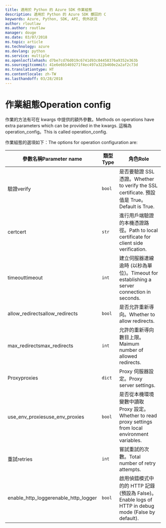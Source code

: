 ```yaml
---
title: 適用於 Python 的 Azure SDK 作業組態
description: 適用於 Python 的 Azure SDK 擲回的 C
keywords: Azure, Python, SDK, API, 例外狀況
author: rloutlaw
ms.author: routlaw
manager: douge
ms.date: 03/07/2018
ms.topic: article
ms.technology: azure
ms.devlang: python
ms.service: multiple
ms.openlocfilehash: d7be7cd76d019c6741d93c04458376a9352e363b
ms.sourcegitcommit: 41e6e6b5469271f4ec497a322b460e2a2af2c73d
ms.translationtype: HT
ms.contentlocale: zh-TW
ms.lasthandoff: 03/28/2018
---
```

# <a name="operation-config"></a><span data-ttu-id="74779-104">作業組態</span><span class="sxs-lookup"><span data-stu-id="74779-104">Operation config</span></span> 

<span data-ttu-id="74779-105">作業的方法有可在 kwargs 中提供的額外參數。</span><span class="sxs-lookup"><span data-stu-id="74779-105">Methods on operations have extra parameters which can be provided in the kwargs.</span></span> <span data-ttu-id="74779-106">這稱為 operation_config。</span><span class="sxs-lookup"><span data-stu-id="74779-106">This is called operation_config.</span></span>

<span data-ttu-id="74779-107">作業組態的選項如下：</span><span class="sxs-lookup"><span data-stu-id="74779-107">The options for operation configuration are:</span></span>

|<span data-ttu-id="74779-108">參數名稱</span><span class="sxs-lookup"><span data-stu-id="74779-108">Parameter name</span></span>|<span data-ttu-id="74779-109">類型</span><span class="sxs-lookup"><span data-stu-id="74779-109">Type</span></span>|<span data-ttu-id="74779-110">角色</span><span class="sxs-lookup"><span data-stu-id="74779-110">Role</span></span>|
|----------------------|------|---------------|
| <span data-ttu-id="74779-111">驗證</span><span class="sxs-lookup"><span data-stu-id="74779-111">verify</span></span> |`bool`|<span data-ttu-id="74779-112">是否要驗證 SSL 憑證。</span><span class="sxs-lookup"><span data-stu-id="74779-112">Whether to verify the SSL certificate.</span></span> <span data-ttu-id="74779-113">預設值是 True。</span><span class="sxs-lookup"><span data-stu-id="74779-113">Default is True.</span></span>|
|  <span data-ttu-id="74779-114">cert</span><span class="sxs-lookup"><span data-stu-id="74779-114">cert</span></span> |`str`| <span data-ttu-id="74779-115">進行用戶端驗證的本機憑證路徑。</span><span class="sxs-lookup"><span data-stu-id="74779-115">Path to local certificate for client side verification.</span></span>|
|  <span data-ttu-id="74779-116">timeout</span><span class="sxs-lookup"><span data-stu-id="74779-116">timeout</span></span> |`int`| <span data-ttu-id="74779-117">建立伺服器連線逾時 (以秒為單位)。</span><span class="sxs-lookup"><span data-stu-id="74779-117">Timeout for establishing a server connection in seconds.</span></span>|
|  <span data-ttu-id="74779-118">allow_redirects</span><span class="sxs-lookup"><span data-stu-id="74779-118">allow_redirects</span></span> |`bool` | <span data-ttu-id="74779-119">是否允許重新導向。</span><span class="sxs-lookup"><span data-stu-id="74779-119">Whether to allow redirects.</span></span>|
|  <span data-ttu-id="74779-120">max_redirects</span><span class="sxs-lookup"><span data-stu-id="74779-120">max_redirects</span></span>  |`int`| <span data-ttu-id="74779-121">允許的重新導向數目上限。</span><span class="sxs-lookup"><span data-stu-id="74779-121">Maimum number of allowed redirects.</span></span>|
|  <span data-ttu-id="74779-122">Proxy</span><span class="sxs-lookup"><span data-stu-id="74779-122">proxies</span></span>  |`dict` |<span data-ttu-id="74779-123">Proxy 伺服器設定。</span><span class="sxs-lookup"><span data-stu-id="74779-123">Proxy server settings.</span></span>|
|  <span data-ttu-id="74779-124">use_env_proxies</span><span class="sxs-lookup"><span data-stu-id="74779-124">use_env_proxies</span></span> |`bool` |<span data-ttu-id="74779-125">是否從本機環境變數中讀取 Proxy 設定。</span><span class="sxs-lookup"><span data-stu-id="74779-125">Whether to read proxy settings from local environment variables.</span></span>|
|  <span data-ttu-id="74779-126">重試</span><span class="sxs-lookup"><span data-stu-id="74779-126">retries</span></span>  |`int` | <span data-ttu-id="74779-127">嘗試重試的次數。</span><span class="sxs-lookup"><span data-stu-id="74779-127">Total number of retry attempts.</span></span>|
|  <span data-ttu-id="74779-128">enable_http_logger</span><span class="sxs-lookup"><span data-stu-id="74779-128">enable_http_logger</span></span> | `bool`| <span data-ttu-id="74779-129">啟用偵錯模式中的的 HTTP 記錄 (預設為 False)。</span><span class="sxs-lookup"><span data-stu-id="74779-129">Enable logs of HTTP in debug mode (False by default).</span></span>|
